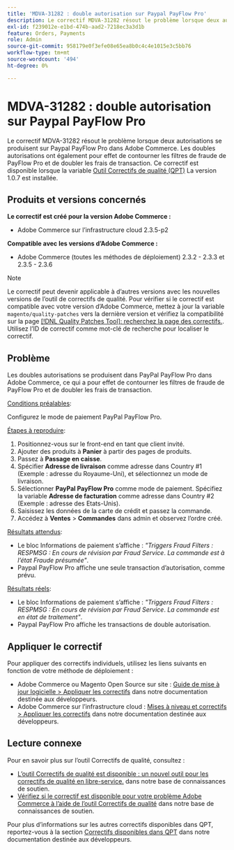 ```yaml
---
title: 'MDVA-31282 : double autorisation sur Paypal PayFlow Pro'
description: Le correctif MDVA-31282 résout le problème lorsque deux autorisations se produisent sur Paypal PayFlow Pro dans Adobe Commerce. Les doubles autorisations ont également pour effet de contourner les filtres de fraude de PayFlow Pro et de doubler les frais de transaction. Ce correctif est disponible lorsque l’[outil de correctifs de qualité (QPT)](/help/announcements/adobe-commerce-announcements/magento-quality-patches-released-new-tool-to-self-serve-quality-patches.md) 1.0.7 est installé.
exl-id: f239012e-e1bd-474b-aad2-7218ec3a3d1b
feature: Orders, Payments
role: Admin
source-git-commit: 958179e0f3efe08e65ea8b0c4c4e1015e3c5bb76
workflow-type: tm+mt
source-wordcount: '494'
ht-degree: 0%

---
```


# MDVA-31282 : double autorisation sur Paypal PayFlow Pro

Le correctif MDVA-31282 résout le problème lorsque deux autorisations se produisent sur Paypal PayFlow Pro dans Adobe Commerce. Les doubles autorisations ont également pour effet de contourner les filtres de fraude de PayFlow Pro et de doubler les frais de transaction. Ce correctif est disponible lorsque la variable [Outil Correctifs de qualité (QPT)](/help/announcements/adobe-commerce-announcements/magento-quality-patches-released-new-tool-to-self-serve-quality-patches.md) La version 1.0.7 est installée.

## Produits et versions concernés

**Le correctif est créé pour la version Adobe Commerce :**

* Adobe Commerce sur l’infrastructure cloud 2.3.5-p2

**Compatible avec les versions d’Adobe Commerce :**

* Adobe Commerce (toutes les méthodes de déploiement) 2.3.2 - 2.3.3 et 2.3.5 - 2.3.6

>[!NOTE]
>
>Le correctif peut devenir applicable à d’autres versions avec les nouvelles versions de l’outil de correctifs de qualité. Pour vérifier si le correctif est compatible avec votre version d’Adobe Commerce, mettez à jour la variable `magento/quality-patches` vers la dernière version et vérifiez la compatibilité sur la page [[!DNL Quality Patches Tool]: recherchez la page des correctifs.](https://devdocs.magento.com/quality-patches/tool.html#patch-grid). Utilisez l’ID de correctif comme mot-clé de recherche pour localiser le correctif.

## Problème

Les doubles autorisations se produisent dans PayPal PayFlow Pro dans Adobe Commerce, ce qui a pour effet de contourner les filtres de fraude de PayFlow Pro et de doubler les frais de transaction.

<u>Conditions préalables</u>:

Configurez le mode de paiement PayPal PayFlow Pro.

<u>Étapes à reproduire</u>:

1. Positionnez-vous sur le front-end en tant que client invité.
1. Ajouter des produits à **Panier** à partir des pages de produits.
1. Passez à **Passage en caisse**.
1. Spécifier **Adresse de livraison** comme adresse dans Country \#1 (Exemple : adresse du Royaume-Uni), et sélectionnez un mode de livraison.
1. Sélectionner **PayPal PayFlow Pro** comme mode de paiement. Spécifiez la variable **Adresse de facturation** comme adresse dans Country \#2 (Exemple : adresse des Etats-Unis).
1. Saisissez les données de la carte de crédit et passez la commande.
1. Accédez à **Ventes** > **Commandes** dans admin et observez l’ordre créé.

<u>Résultats attendus</u>:

* Le bloc Informations de paiement s’affiche : *&quot;Triggers Fraud Filters : RESPMSG : En cours de révision par Fraud Service*. *La commande est à l’état Fraude présumée&quot;*.
* Paypal PayFlow Pro affiche une seule transaction d’autorisation, comme prévu.

<u>Résultats réels</u>:

* Le bloc Informations de paiement s’affiche : *&quot;Triggers Fraud Filters : RESPMSG : En cours de révision par Fraud Service*. *La commande est en état de traitement&quot;*.
* Paypal PayFlow Pro affiche les transactions de double autorisation.

## Appliquer le correctif

Pour appliquer des correctifs individuels, utilisez les liens suivants en fonction de votre méthode de déploiement :

* Adobe Commerce ou Magento Open Source sur site : [Guide de mise à jour logicielle > Appliquer les correctifs](https://devdocs.magento.com/guides/v2.4/comp-mgr/patching/mqp.html) dans notre documentation destinée aux développeurs.
* Adobe Commerce sur l’infrastructure cloud : [Mises à niveau et correctifs > Appliquer les correctifs](https://devdocs.magento.com/cloud/project/project-patch.html) dans notre documentation destinée aux développeurs.

## Lecture connexe

Pour en savoir plus sur l’outil Correctifs de qualité, consultez :

* [L’outil Correctifs de qualité est disponible : un nouvel outil pour les correctifs de qualité en libre-service.](/help/announcements/adobe-commerce-announcements/magento-quality-patches-released-new-tool-to-self-serve-quality-patches.md) dans notre base de connaissances de soutien.
* [Vérifiez si le correctif est disponible pour votre problème Adobe Commerce à l’aide de l’outil Correctifs de qualité](/help/support-tools/patches-available-in-qpt-tool/check-patch-for-magento-issue-with-magento-quality-patches.md) dans notre base de connaissances de soutien.

Pour plus d’informations sur les autres correctifs disponibles dans QPT, reportez-vous à la section [Correctifs disponibles dans QPT](https://devdocs.magento.com/quality-patches/tool.html#patch-grid) dans notre documentation destinée aux développeurs.
